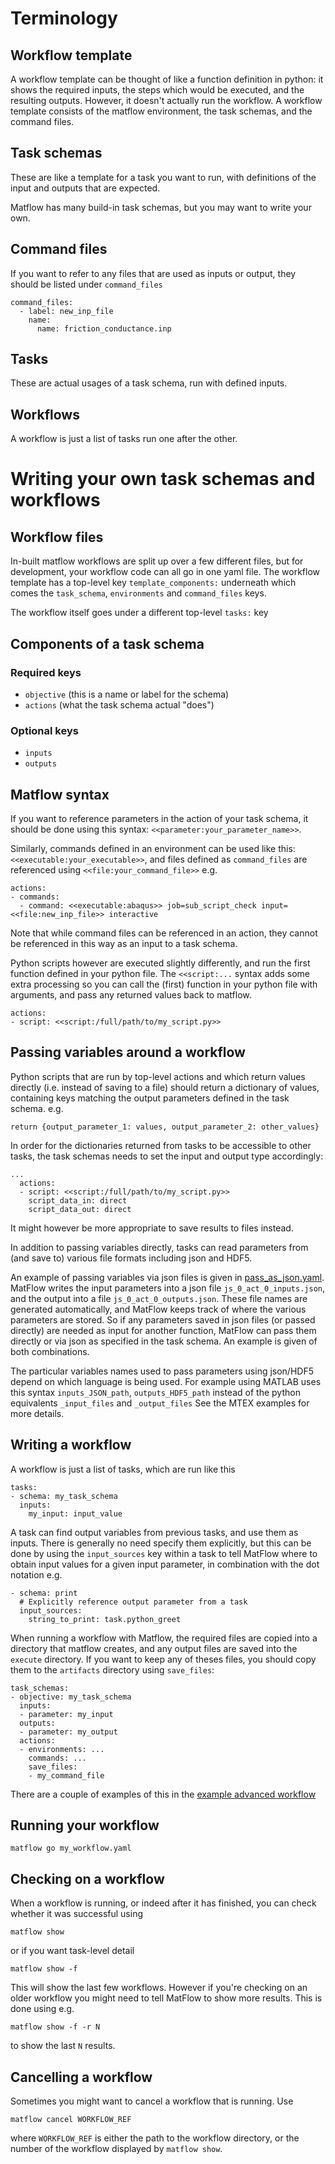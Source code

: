 # Terminology
## Workflow template
A workflow template can be thought of like a function definition
in python: it shows the required inputs,
the steps which would be executed, and the resulting outputs.
However, it doesn't actually run the workflow.
A workflow template consists of the matflow environment,
the task schemas, and the command files.

## Task schemas
These are like a template for a task you want to run,
with definitions of the input and outputs that are expected.

Matflow has many build-in task schemas, but you may want to
write your own.

## Command files
If you want to refer to any files that are used as inputs or output,
they should be listed under `command_files`

```
command_files:
  - label: new_inp_file
    name:
      name: friction_conductance.inp
```
## Tasks
These are actual usages of a task schema, run with defined inputs.

## Workflows
A workflow is just a list of tasks run one after the other.

# Writing your own task schemas and workflows
## Workflow files
In-built matflow workflows are split up over a few different files,
but for development, your workflow code can all go in one yaml file.
The workflow template has a top-level key `template_components:`
underneath which comes the `task_schema`, `environments` and `command_files` keys.

The workflow itself goes under a different top-level `tasks:` key

## Components of a task schema
### Required keys
- `objective` (this is a name or label for the schema)
- `actions` (what the task schema actual "does")

### Optional keys
- `inputs`
- `outputs`

## Matflow syntax
If you want to reference parameters in the action of your task schema,
it should be done using this syntax:
`<<parameter:your_parameter_name>>`.

Similarly, commands defined in an environment can be used like this:
`<<executable:your_executable>>`, and files defined as `command_files`
are referenced using `<<file:your_command_file>>` e.g.
```
actions:
- commands:
  - command: <<executable:abaqus>> job=sub_script_check input=<<file:new_inp_file>> interactive
```

Note that while command files can be referenced in an action, they cannot be referenced in this way as an input to a task schema.

Python scripts however are executed slightly differently, and run the first
function defined in your python file.
The `<<script:...` syntax adds some extra processing so you can call the (first)
function in your python file with arguments, and pass any returned values back to matflow.
```
actions:
- script: <<script:/full/path/to/my_script.py>>
```

## Passing variables around a workflow
Python scripts that are run by top-level actions and which return values directly
(i.e. instead of saving to a file) should return a dictionary of values,
containing keys matching the output parameters defined in the task schema.
e.g.
```
return {output_parameter_1: values, output_parameter_2: other_values}
```

In order for the dictionaries returned from tasks to be accessible to other tasks,
the task schemas needs to set the input and output type accordingly:

```
...
  actions:
  - script: <<script:/full/path/to/my_script.py>>
    script_data_in: direct
    script_data_out: direct
```

It might however be more appropriate to save results to files instead.

In addition to passing variables directly,
tasks can read parameters from (and save to) various file formats including json and HDF5.

An example of passing variables via json files is given in [pass_as_json.yaml](pass_as_json.yaml).
MatFlow writes the input parameters into a json file `js_0_act_0_inputs.json`,
and the output into a file `js_0_act_0_outputs.json`.
These file names are generated automatically,
and MatFlow keeps track of where the various parameters are stored.
So if any parameters saved in json files (or passed directly) are needed as input for another function,
MatFlow can pass them directly or via json as specified in the task schema.
An example is given of both combinations.

The particular variables names used to pass parameters using json/HDF5 depend on
which language is being used.
For example using MATLAB uses this syntax `inputs_JSON_path`, `outputs_HDF5_path`
instead of the python equivalents `_input_files` and `_output_files`
See the MTEX examples for more details.

## Writing a workflow
A workflow is just a list of tasks, which are run like this

```
tasks:
- schema: my_task_schema
  inputs:
    my_input: input_value
```

A task can find output variables from previous tasks, and use them
as inputs. There is generally no need specify them explicitly,
but this can be done by using the `input_sources` key within a task
to tell MatFlow where to obtain input values for a given input parameter,
in combination with the dot notation e.g.

```
- schema: print
  # Explicitly reference output parameter from a task
  input_sources:
    string_to_print: task.python_greet
```

When running a workflow with Matflow, the required files are copied into a directory
that matflow creates, and any output files are saved into the `execute` directory.
If you want to keep any of theses files, you should copy them to the `artifacts`
directory using `save_files`:

```
task_schemas:
- objective: my_task_schema
  inputs:
  - parameter: my_input
  outputs:
  - parameter: my_output
  actions:
  - environments: ...
    commands: ...
    save_files:
    - my_command_file
```
There are a couple of examples of this in the [example advanced workflow](advanced_workflow.yaml)

## Running your workflow
```
matflow go my_workflow.yaml
```

## Checking on a workflow
When a workflow is running, or indeed after it has finished, you can check whether it was successful using

```
matflow show
```

or if you want task-level detail
```
matflow show -f
```

This will show the last few workflows. However if you're checking on an older workflow you might need to
tell MatFlow to show more results. This is done using e.g.

```
matflow show -f -r N
```
to show the last `N` results.

## Cancelling a workflow
Sometimes you might want to cancel a workflow that is running.
Use
```
matflow cancel WORKFLOW_REF
```
where `WORKFLOW_REF` is either the path to the workflow directory, or the number of the workflow
displayed by `matflow show`.
